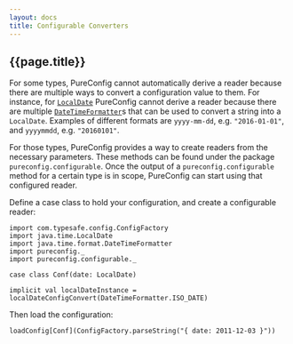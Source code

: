 ```yaml
---
layout: docs
title: Configurable Converters
---
```


## {{page.title}}

For some types, PureConfig cannot automatically derive a reader because there are multiple ways to convert a configuration value to them. For instance, for [`LocalDate`](https://docs.oracle.com/javase/8/docs/api/java/time/LocalDate.html) PureConfig cannot derive a reader because there are multiple [`DateTimeFormatter`](https://docs.oracle.com/javase/8/docs/api/java/time/format/DateTimeFormatter.html)s that can be used to convert a string into a `LocalDate`. Examples of different formats are `yyyy-mm-dd`, e.g. `"2016-01-01"`, and `yyyymmdd`, e.g. `"20160101"`.

For those types, PureConfig provides a way to create readers from the necessary parameters. These methods can be found under the package `pureconfig.configurable`. Once the output of a `pureconfig.configurable` method for a certain type is in scope, PureConfig can start using that configured reader.

Define a case class to hold your configuration, and create a configurable reader:

```tut:silent
import com.typesafe.config.ConfigFactory
import java.time.LocalDate
import java.time.format.DateTimeFormatter
import pureconfig._
import pureconfig.configurable._

case class Conf(date: LocalDate)

implicit val localDateInstance = localDateConfigConvert(DateTimeFormatter.ISO_DATE)
```

Then load the configuration:

```tut:book
loadConfig[Conf](ConfigFactory.parseString("{ date: 2011-12-03 }"))
```
